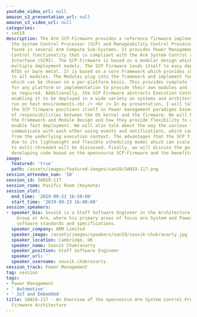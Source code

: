 ```yaml
---
youtube_video_url: null
amazon_s3_presentation_url: null
amazon_s3_video_url: null
categories:
- san19
description: The Arm SCP-Firmware provides a reference firmware implementation for
  the System Control Processor (SCP) and Manageability Control Processor (MCP) components
  found in several Arm Compute Sub-Systems. It provides Power Management and System
  Control functionality that is compliant with the Arm System Control and Management
  Interface (SCMI). The SCP-Firmware is based on a modular design which caters to
  multiple deployment models. The SCP Firmware lends itself to easy deployment, whether
  RTOS or bare metal. It is based on a core Framework which provides common services
  to all modules. The Modules plug into the framework and implement functionalities
  which can be chosen on a per-platform basis. This provides complete flexibility
  for any platform or implementation to provide their own modules and ‘special implementations’
  as required. Additionally, the SCP Firmware abstracts Execution Context requirements
  enabling it to be deployed in a wide variety on systems and architectures and even
  run on host environments.<br /> <br /> In my presentation, I will talk about how
  the SCP firmware positions itself in Power management paradigms based on the division
  of responsibilities between the OS kernel and the firmware. We will briefly go through
  the Framework and Module design and how they provide flexibility to a platform to
  enable fast deployment. We will also talk about the way the various firmware components
  communicate with each other using events and notifications, which can be well abstracted
  from the underlying execution context. The advantages that the SCP firmware provides
  due to its lightweight and flexible scheduling model which can scale from single-threaded
  to multi-threaded will be discussed. Finally, we will discuss the guidelines for
  developing code based on the opensource SCP-Firmware and the benefits of doing so.
image:
  featured: 'true'
  path: /assets/images/featured-images/san19/SAN19-117.png
session_attendee_num: '50'
session_id: SAN19-117
session_room: Pacific Room (Keynote)
session_slot:
  end_time: '2019-09-23 16:50:00'
  start_time: '2019-09-23 16:00:00'
session_speakers:
- speaker_bio: Souvik is a Staff Software Engineer in the Architecture and Technology
    Group at Arm, where his primary areas of focus are System and Power Management
    software standards and specifications.
  speaker_company: ARM Limited
  speaker_image: /assets/images/speakers/san19/souvik-chakravarty.jpg
  speaker_location: Cambridge, UK
  speaker_name: Souvik Chakravarty
  speaker_position: Staff Software Engineer
  speaker_url: ''
  speaker_username: souvik.chakravarty
session_track: Power Management
tag: session
tags:
- Power Management
- ' Automotive'
- ' IoT and Embedded'
title: SAN19-117 - An Overview of the opensource Arm System Control Processor (SCP)
  Firmware Architecture
---
```


